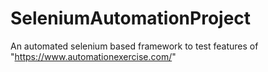 # SeleniumAutomationProject
An automated selenium based framework to test features of "https://www.automationexercise.com/"
